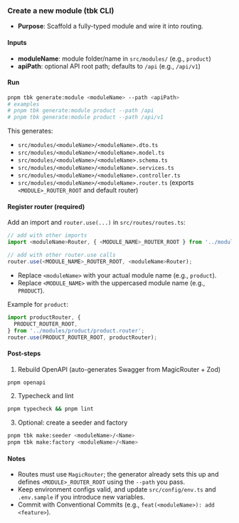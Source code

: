 ### Create a new module (tbk CLI)

- **Purpose**: Scaffold a fully-typed module and wire it into routing.

#### Inputs

- **moduleName**: module folder/name in `src/modules/` (e.g., `product`)
- **apiPath**: optional API root path; defaults to `/api` (e.g., `/api/v1`)

#### Run

```bash
pnpm tbk generate:module <moduleName> --path <apiPath>
# examples
# pnpm tbk generate:module product --path /api
# pnpm tbk generate:module product --path /api/v1
```

This generates:

- `src/modules/<moduleName>/<moduleName>.dto.ts`
- `src/modules/<moduleName>/<moduleName>.model.ts`
- `src/modules/<moduleName>/<moduleName>.schema.ts`
- `src/modules/<moduleName>/<moduleName>.services.ts`
- `src/modules/<moduleName>/<moduleName>.controller.ts`
- `src/modules/<moduleName>/<moduleName>.router.ts` (exports `<MODULE>_ROUTER_ROOT` and default router)

#### Register router (required)

Add an import and `router.use(...)` in `src/routes/routes.ts`:

```ts
// add with other imports
import <moduleName>Router, { <MODULE_NAME>_ROUTER_ROOT } from '../modules/<moduleName>/<moduleName>.router';

// add with other router.use calls
router.use(<MODULE_NAME>_ROUTER_ROOT, <moduleName>Router);
```

- Replace `<moduleName>` with your actual module name (e.g., `product`).
- Replace `<MODULE_NAME>` with the uppercased module name (e.g., `PRODUCT`).

Example for `product`:

```ts
import productRouter, {
  PRODUCT_ROUTER_ROOT,
} from '../modules/product/product.router';
router.use(PRODUCT_ROUTER_ROOT, productRouter);
```

#### Post-steps

1. Rebuild OpenAPI (auto-generates Swagger from MagicRouter + Zod)

```bash
pnpm openapi
```

2. Typecheck and lint

```bash
pnpm typecheck && pnpm lint
```

3. Optional: create a seeder and factory

```bash
pnpm tbk make:seeder <moduleName>/<Name>
pnpm tbk make:factory <moduleName>/<Name>
```

#### Notes

- Routes must use `MagicRouter`; the generator already sets this up and defines `<MODULE>_ROUTER_ROOT` using the `--path` you pass.
- Keep environment configs valid, and update `src/config/env.ts` and `.env.sample` if you introduce new variables.
- Commit with Conventional Commits (e.g., `feat(<moduleName>): add <feature>`).
